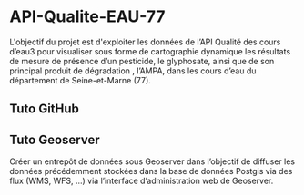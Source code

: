 # API-Qualite-EAU-77
L'objectif du projet est d'exploiter les données de l’API Qualité des cours d’eau3 pour 
visualiser sous forme de cartographie dynamique les résultats de mesure de présence d’un pesticide, le glyphosate, 
ainsi que de son principal produit de dégradation , l’AMPA, dans les cours d’eau du département de Seine-et-Marne (77).

## Tuto GitHub



## Tuto Geoserver
Créer un entrepôt de données sous Geoserver dans l’objectif de diffuser les données précédemment 
stockées dans la base de données Postgis via des flux (WMS, WFS, ...) via l’interface 
d’administration web de Geoserver.
